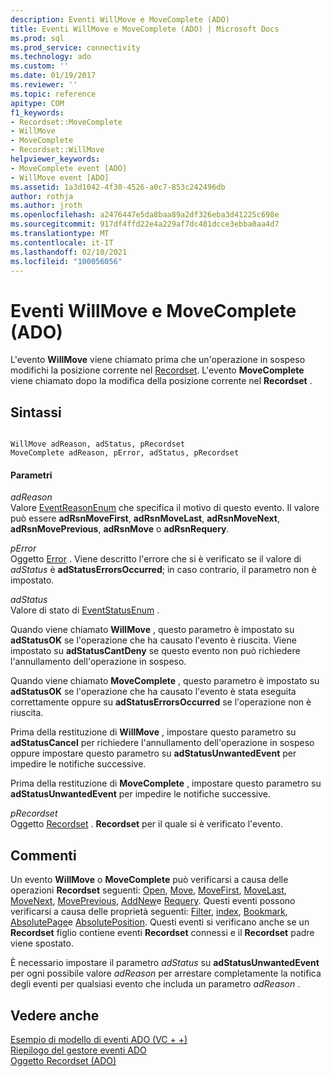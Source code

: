 ```yaml
---
description: Eventi WillMove e MoveComplete (ADO)
title: Eventi WillMove e MoveComplete (ADO) | Microsoft Docs
ms.prod: sql
ms.prod_service: connectivity
ms.technology: ado
ms.custom: ''
ms.date: 01/19/2017
ms.reviewer: ''
ms.topic: reference
apitype: COM
f1_keywords:
- Recordset::MoveComplete
- WillMove
- MoveComplete
- Recordset::WillMove
helpviewer_keywords:
- MoveComplete event [ADO]
- WillMove event [ADO]
ms.assetid: 1a3d1042-4f30-4526-a0c7-853c242496db
author: rothja
ms.author: jroth
ms.openlocfilehash: a2476447e5da8baa89a2df326eba3d41225c698e
ms.sourcegitcommit: 917df4ffd22e4a229af7dc481dcce3ebba0aa4d7
ms.translationtype: MT
ms.contentlocale: it-IT
ms.lasthandoff: 02/10/2021
ms.locfileid: "100056056"
---
```

# <a name="willmove-and-movecomplete-events-ado"></a>Eventi WillMove e MoveComplete (ADO)
L'evento **WillMove** viene chiamato prima che un'operazione in sospeso modifichi la posizione corrente nel [Recordset](./recordset-object-ado.md). L'evento **MoveComplete** viene chiamato dopo la modifica della posizione corrente nel **Recordset** .  
  
## <a name="syntax"></a>Sintassi  
  
```  
  
WillMove adReason, adStatus, pRecordset  
MoveComplete adReason, pError, adStatus, pRecordset  
```  
  
#### <a name="parameters"></a>Parametri  
 *adReason*  
 Valore [EventReasonEnum](./eventreasonenum.md) che specifica il motivo di questo evento. Il valore può essere **adRsnMoveFirst**, **adRsnMoveLast**, **adRsnMoveNext**, **adRsnMovePrevious**, **adRsnMove** o **adRsnRequery**.  
  
 *pError*  
 Oggetto [Error](./error-object.md) . Viene descritto l'errore che si è verificato se il valore di *adStatus* è **adStatusErrorsOccurred**; in caso contrario, il parametro non è impostato.  
  
 *adStatus*  
 Valore di stato di [EventStatusEnum](./eventstatusenum.md) .  
  
 Quando viene chiamato **WillMove** , questo parametro è impostato su **adStatusOK** se l'operazione che ha causato l'evento è riuscita. Viene impostato su **adStatusCantDeny** se questo evento non può richiedere l'annullamento dell'operazione in sospeso.  
  
 Quando viene chiamato **MoveComplete** , questo parametro è impostato su **adStatusOK** se l'operazione che ha causato l'evento è stata eseguita correttamente oppure su **adStatusErrorsOccurred** se l'operazione non è riuscita.  
  
 Prima della restituzione di **WillMove** , impostare questo parametro su **adStatusCancel** per richiedere l'annullamento dell'operazione in sospeso oppure impostare questo parametro su **adStatusUnwantedEvent** per impedire le notifiche successive.  
  
 Prima della restituzione di **MoveComplete** , impostare questo parametro su **adStatusUnwantedEvent** per impedire le notifiche successive.  
  
 *pRecordset*  
 Oggetto [Recordset](./recordset-object-ado.md) . **Recordset** per il quale si è verificato l'evento.  
  
## <a name="remarks"></a>Commenti  
 Un evento **WillMove** o **MoveComplete** può verificarsi a causa delle operazioni **Recordset** seguenti: [Open](./open-method-ado-recordset.md), [Move](./move-method-ado.md), [MoveFirst](./movefirst-movelast-movenext-and-moveprevious-methods-ado.md), [MoveLast](./movefirst-movelast-movenext-and-moveprevious-methods-ado.md), [MoveNext](./movefirst-movelast-movenext-and-moveprevious-methods-ado.md), [MovePrevious](./movefirst-movelast-movenext-and-moveprevious-methods-ado.md), [AddNew](./addnew-method-ado.md)e [Requery](./requery-method.md). Questi eventi possono verificarsi a causa delle proprietà seguenti: [Filter](./filter-property.md), [index](./index-property.md), [Bookmark](./bookmark-property-ado.md), [AbsolutePage](./absolutepage-property-ado.md)e [AbsolutePosition](./absoluteposition-property-ado.md). Questi eventi si verificano anche se un **Recordset** figlio contiene eventi **Recordset** connessi e il **Recordset** padre viene spostato.  
  
 È necessario impostare il parametro *adStatus* su **adStatusUnwantedEvent** per ogni possibile valore *adReason* per arrestare completamente la notifica degli eventi per qualsiasi evento che includa un parametro *adReason* .  
  
## <a name="see-also"></a>Vedere anche  
 [Esempio di modello di eventi ADO (VC + +)](./ado-events-model-example-vc.md)   
 [Riepilogo del gestore eventi ADO](../../guide/data/ado-event-handler-summary.md)   
 [Oggetto Recordset (ADO)](./recordset-object-ado.md)